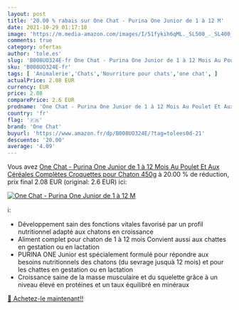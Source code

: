 ```yaml
---
layout: post
title: '20.00 % rabais sur One Chat - Purina One Junior de 1 à 12 M'
date: 2021-10-29 01:17:18
image: 'https://m.media-amazon.com/images/I/51fykih6qML._SL500_._SL400_.jpg'
comments: true
category: ofertas
author: 'tole.es'
slug: 'B008UO324E-fr One Chat - Purina One Junior de 1 à 12 Mois Au Poulet Et...'
sku: 'B008UO324E-fr'
tags: [ 'Animalerie','Chats','Nourriture pour chats','one chat', ]
actualPrice: 2.08 EUR
currency: EUR
price: 2.08
comparePrice: 2.6 EUR
prodname: 'One Chat - Purina One Junior de 1 à 12 Mois Au Poulet Et Aux Céréales Complètes Croquettes pour Chaton  450g'
country: 'fr'
flag: '🇫🇷'
brand: 'One Chat'
buyurl: 'https://www.amazon.fr/dp/B008UO324E/?tag=tolees0d-21'
descuento: '20.00'
average: '4.09'
---
```


Vous avez [One Chat - Purina One Junior de 1 à 12 Mois Au Poulet Et Aux Céréales Complètes Croquettes pour Chaton  450g](https://www.amazon.fr/dp/B008UO324E/?tag=tolees0d-21)  à  20.00 % de réduction, prix final  2.08 EUR (original: 2.6 EUR) ici:

[![One Chat - Purina One Junior de 1 à 12 M](https://m.media-amazon.com/images/I/51fykih6qML._SL500_._SL400_.jpg)](https://www.amazon.fr/dp/B008UO324E/?tag=tolees0d-21)

ℹ️:

- Développement sain des fonctions vitales favorisé par un profil nutritionnel adapté aux chatons en croissance
- Aliment complet pour chaton de 1 à 12 mois Convient aussi aux chattes en gestation ou en lactation
- PURINA ONE Junior est spécialement formulé pour répondre aux besoins nutritionnels des chatons (du sevrage jusquà 12 mois) et pour les chattes en gestation ou en lactation
- Croissance saine de la masse musculaire et du squelette grâce à un niveau élevé en protéines et un taux équilibré en minéraux

[🛒 Achetez-le maintenant!!](https://www.amazon.fr/dp/B008UO324E/?tag=tolees0d-21)
